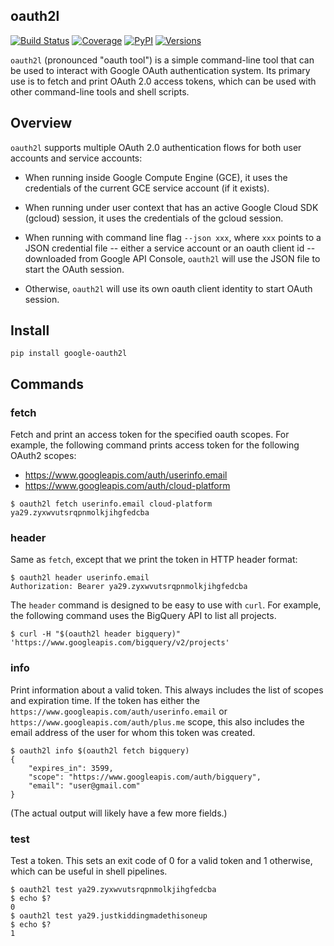 oauth2l
-------

[![Build Status](https://travis-ci.org/google/oauth2l.svg?branch=master)](https://travis-ci.org/google/oauth2l)
[![Coverage](https://coveralls.io/repos/google/oauth2l/badge.png?branch=master)](https://coveralls.io/r/google/oauth2l?branch=master)
[![PyPI](https://img.shields.io/pypi/v/google-oauth2l.svg)](https://pypi.python.org/pypi/google-oauth2l)
[![Versions](https://img.shields.io/pypi/pyversions/google-oauth2l.svg)](https://pypi.python.org/pypi/google-oauth2l)

`oauth2l` (pronounced "oauth tool") is a simple command-line tool that can be
used to interact with Google OAuth authentication system. Its primary use is
to fetch and print OAuth 2.0 access tokens, which can be used with other
command-line tools and shell scripts.

## Overview

`oauth2l` supports multiple OAuth 2.0 authentication flows for both user
accounts and service accounts:

* When running inside Google Compute Engine (GCE), it uses the credentials of
the current GCE service account (if it exists).

* When running under user context that has an active Google Cloud SDK (gcloud)
session, it uses the credentials of the gcloud session.

* When running with command line flag `--json xxx`, where `xxx` points to a
JSON credential file -- either a service account or an oauth client id --
downloaded from Google API Console, `oauth2l` will use the JSON file to start
the OAuth session.

* Otherwise, `oauth2l` will use its own oauth client identity to start OAuth
session.

## Install

    pip install google-oauth2l

## Commands

### fetch

Fetch and print an access token for the specified oauth scopes. For example,
the following command prints access token for the following OAuth2 scopes:

* https://www.googleapis.com/auth/userinfo.email
* https://www.googleapis.com/auth/cloud-platform

```
$ oauth2l fetch userinfo.email cloud-platform
ya29.zyxwvutsrqpnmolkjihgfedcba
```

### header

Same as `fetch`, except that we print the token in HTTP header format:

```
$ oauth2l header userinfo.email
Authorization: Bearer ya29.zyxwvutsrqpnmolkjihgfedcba
```

The `header` command is designed to be easy to use with `curl`. For example,
the following command uses the BigQuery API to list all projects.

```
$ curl -H "$(oauth2l header bigquery)" 'https://www.googleapis.com/bigquery/v2/projects'
```

### info

Print information about a valid token. This always includes the list of scopes
and expiration time. If the token has either the
`https://www.googleapis.com/auth/userinfo.email` or
`https://www.googleapis.com/auth/plus.me` scope, this also includes the email
address of the user for whom this token was created.

```
$ oauth2l info $(oauth2l fetch bigquery)
{
    "expires_in": 3599,
    "scope": "https://www.googleapis.com/auth/bigquery",
    "email": "user@gmail.com"
}
```

(The actual output will likely have a few more fields.)

### test

Test a token. This sets an exit code of 0 for a valid token and 1 otherwise,
which can be useful in shell pipelines.

```
$ oauth2l test ya29.zyxwvutsrqpnmolkjihgfedcba
$ echo $?
0
$ oauth2l test ya29.justkiddingmadethisoneup
$ echo $?
1
```
